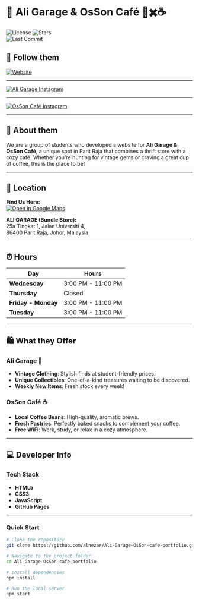 # 🏪 Ali Garage & OsSon Café 👘✖️☕
![License](https://img.shields.io/badge/license-MIT-blue.svg) 
![Stars](https://img.shields.io/github/stars/alnezar/Ali-Garage-OsSon-cafe-portfolio)  
![Last Commit](https://img.shields.io/github/last-commit/alnezar/Ali-Garage-OsSon-cafe-portfolio)  

## 📱 Follow them

[![Website](https://img.shields.io/badge/Visit_Website-000000?style=for-the-badge&logo=googlechrome&logoColor=white&scale=6)](https://alnezar.github.io/Ali-Garage-OsSon-cafe-portfolio/)
 

---
[![Ali Garage Instagram](https://img.shields.io/badge/Ali_Garage-E4405F?style=for-the-badge&logo=instagram&logoColor=white)](https://www.instagram.com/aligarage_)  

---
[![OsSon Café Instagram](https://img.shields.io/badge/OsSon_Café-E4405F?style=for-the-badge&logo=instagram&logoColor=white)](https://www.instagram.com/ossoncafe)  


---

## 🌟 About them  

We are a group of students who developed a website for **Ali Garage & OsSon Café**, a unique spot in Parit Raja that combines a thrift store with a cozy café. Whether you're hunting for vintage gems or craving a great cup of coffee, this is the place to be!

---

## 📍 Location  

**Find Us Here:**  
[![Open in Google Maps](https://img.shields.io/badge/Open_in-Google_Maps-4285F4?style=for-the-badge&logo=googlemaps&logoColor=white)](https://maps.app.goo.gl/hdGYqveEA2PzPk9aA)  

**ALI GARAGE (Bundle Store):**  
25a Tingkat 1, Jalan Universiti 4,  
86400 Parit Raja, Johor, Malaysia  




---

## ⏰ Hours  

| Day             | Hours             |  
|------------------|-------------------|  
| **Wednesday**    | 3:00 PM - 11:00 PM |  
| **Thursday**     | Closed            |  
| **Friday - Monday** | 3:00 PM - 11:00 PM |  
| **Tuesday**      | 3:00 PM - 11:00 PM |  

---

## 🛍️ What they Offer  

### **Ali Garage** 🧥  
- **Vintage Clothing**: Stylish finds at student-friendly prices.  
- **Unique Collectibles**: One-of-a-kind treasures waiting to be discovered.  
- **Weekly New Items**: Fresh stock every week!  

### **OsSon Café** ☕  
- **Local Coffee Beans**: High-quality, aromatic brews.  
- **Fresh Pastries**: Perfectly baked snacks to complement your coffee.  
- **Free WiFi**: Work, study, or relax in a cozy atmosphere.  

---

## 💻 Developer Info  

### **Tech Stack**  
- **HTML5**  
- **CSS3**  
- **JavaScript**    
- **GitHub Pages**  

---

### **Quick Start**  
```bash
# Clone the repository
git clone https://github.com/alnezar/Ali-Garage-OsSon-cafe-portfolio.git

# Navigate to the project folder
cd Ali-Garage-OsSon-cafe-portfolio

# Install dependencies
npm install

# Run the local server
npm start
